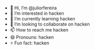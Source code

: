 - 👋 Hi, I’m @juliorfereira
- 👀 I’m interested in hacken
- 🌱 I’m currently learning hacken
- 💞️ I’m looking to collaborate on hacken
- 📫 How to reach me hacken
- 😄 Pronouns: hacken
- ⚡ Fun fact: hacken

<!---
juliorfereira/juliorfereira is a ✨ special ✨ repository because its `README.md` (this file) appears on your GitHub profile.
You can click the Preview link to take a look at your changes.
--->

